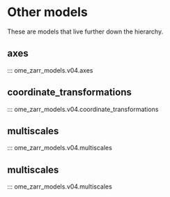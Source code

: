 # Other models

These are models that live further down the hierarchy.

## axes

::: ome_zarr_models.v04.axes

## coordinate_transformations

::: ome_zarr_models.v04.coordinate_transformations

## multiscales

::: ome_zarr_models.v04.multiscales

## multiscales

::: ome_zarr_models.v04.multiscales
